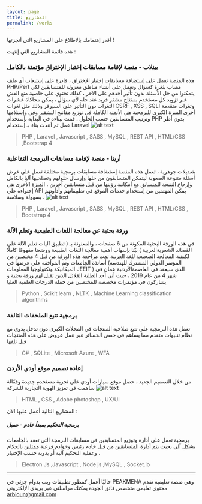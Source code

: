 ```yaml
---
layout: page
title: المشاريع
permalink: /works
---
```


أقدر إهتمامك بإلاطلاع على المشاريع التي أنجزتها !

هذه قائمة المشاريع التي إنتهت :

###  بينلاب - منصة لإقامة مسابقات إختبار الإختراق مؤتمتة بالكامل 
هذه المنصة تعمل على إستضافة مسابقات إختبار الإختراق ، قادرة على إستيعاب أي ملف PHP/Perl  مصاب بثغرة كسؤال 
وتعمل على أنشاء مناطق معزولة للمتسابقين لكي يتمكنوا من حل الأسئلة بدون تأثير أحدهم على الآخر ، كذلك تحتوي على خاصية منع الغش 
عبر تزويد كل مستخدم بمفتاح مشفر فريد عند حله لأي سؤال ، يمكن محاكاة عشرات الثغرات دون التأثير على السيرفر وذلك مثل ثغرات 
CSRF , XSS , SQLI وثغرات متقدمة أخرى
الميزة الكبرى للبرمجية هي الأتمته الكاملة في توزيع مفاتيح التشفير وفي وإستلامها وترتيب المتسابقين حسب الحلول .
قمت ببناءه في البداية بإستخدام PHP بدون أطر عمل ثم أعدت بناء بـ إستخدام Laravel
![alt text](https://i.suar.me/eeva3/m "شعار المنصة ")
> PHP , Laravel , Javascript , SASS  , MySQL , REST API , HTML/CSS ,Bootstrap 4



###  أرينا - منصة لإقامة مسابقات البرمجة التفاعلية
بتعديلات جوهرية  ، تعمل هذه المنصة إستضافة مسابقات برمجية مختلفة تعمل على عرض أسئلة متنوعة الصعوبة ليتمكن
المتسابقون من حلها وإرسال حلولهم وتصلحيها آليا بالكامل وإرجاع النتيحة  للمتسابق مع أمكانية رؤيتها من قبل متسابقين آخرين ، الميزة الأخرى هي إحتواءه على API  يمكن المهتمين من إستخدام خدمات الموقع في تطبيقاتهم وأداوتهم بسهولة وسلاسة .
![alt text](https://i.suar.me/qWnol/m "شعار المنصة ")
 > PHP , Laravel , Javascript , SASS  , MySQL , REST API , HTML/CSS , Bootstrap 4


### ورقة بحثية عن معالجة اللغات الطبيعية وتعلم الآلة
في هذه الورقة البحثية المكونة من 6 صفحات ، والمعنونة بـ ( تطبيق آليات تعلم الآلة على القصائد الشعريةالعربية ) بيّنا بإسهاب أهمية 
 معالجة اللغات الطبيعة ووضعنا مفهومًا كاملًا لكيفية المعالجة الصحيحة للغة العربية
تمت مراجعة هذه الورقة من قبل 4 مختصين من أساتذة الجامعات وتم الموافقه على عرضها في (المؤتمر الدولي المشترك للهندسة الميكانيكة وتكنولوجيا المعلومات  JEEIT  ) الذي سيعقد في العاصمةالأردنية عمان في شهر 4 من عام 2019 ، حيث أني أحد الطلبة القلائل الذين تقبل لهم ورقة بحثية و يشاركون  في مؤتمرات مخصصة للمختصين من حملة الدرجات العلمية العليا

> Python , Scikit learn , NLTK  , Machine Learning classification algorithms 


### برمجية تتبع الملحقات التالفة
تعمل هذه البرمجية على تتبع صلاحية المنتجات في المحلات الكبرى دون تدخل يدوي مع نظام تنبيهات متقدم
مما يساهم في خفض الخسائر عبر عمل عروض على هذه المنتجات قبل تلفها 

> C# , SQLite , Microsoft Azure , WFA


### إعادة تصميم موقع أودي الأردن
من خلال التصميم الجديد ،  حصل موقع سيارات أودي على تجربة مستخدم جديدة وفعّالة 
ساهمت في تعزيز الهوية التجارية للشركة
![alt text](https://mir-s3-cdn-cf.behance.net/project_modules/fs/1bf56053081861.59271234ebab3.png "لقطة من إعادة التصميم")
> HTML , CSS , Adobe photoshop , UX/UI

 

المشاريع التالية أعمل عليها الآن :

##### برمجية التحكيم بمبدأ خادم - عميل
برمجية تعمل على أدارة وتوزيع المتسابقين في مسابقات البرمجة التي تعقد بالجامعات بشكل آلي 
بحيث يتم أدارة المتسابقين من قبل خادم رئيس وخوادم فرعية ممثلين بالحكام ، وعملية التحكيم آلية أو يدوية حسب الإختيار

> Electron Js ,Javascript , Node js ,MySQL , Socket.io


___

حاليًا أعمل كمطور تطبيقات ويب بدوام جزئي في PEAKMENA  وهي منصة تعليمية تقدم محتوى تعليمي  متخصص فائق الجودة
يمكنك مراسلتي عبر  بريدي الإلكتروني 
arbioun@gmail.com
